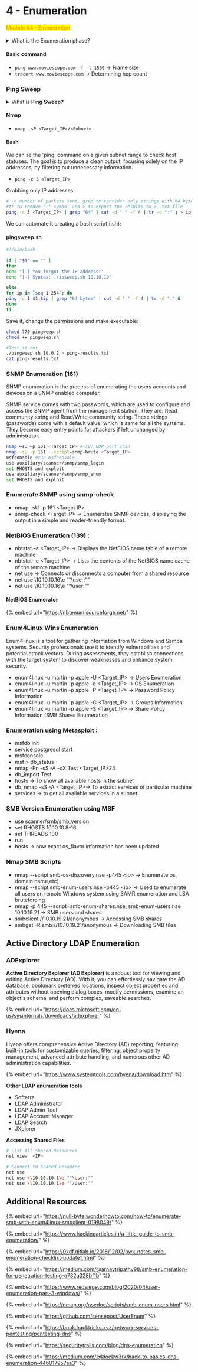 # 4 - Enumeration

#### <mark style="color:orange;">**Module 04 - Enumeration**</mark>

<details>

<summary>What is the Enumeration phase?</summary>

**Enumeration** is a critical phase in the process of information gathering and vulnerability assessment in the field of cybersecurity. It involves actively probing a target system or network to gather specific and detailed information about the system, its resources, and its configuration. Enumeration typically occurs after network scanning and serves the purpose of providing an in-depth understanding of the target.

Here are the key aspects of enumeration:

1. **User Enumeration:** One common aspect of enumeration is the identification of valid usernames on a system. This can be particularly valuable for attackers because knowing valid usernames can be a step toward unauthorized access. For security professionals, it's essential for understanding potential points of entry for attackers.
2. **Network Shares and Resources:** Enumeration can uncover shared resources on a network, such as shared folders, printers, and other network-accessible resources. Knowing what is shared and who has access to these resources is vital for both security professionals and attackers.
3. **Group Memberships:** Enumeration can reveal the memberships of users in various groups on the target system or network. Understanding group memberships can provide insights into the level of access and privileges users have.
4. **System Information:** Enumeration may yield details about the target system, such as the operating system version, hardware specifications, software versions, and other system-specific information. This information can be valuable for assessing vulnerabilities and potential attack vectors.
5. **Service Information:** It involves gathering detailed information about the services running on the target system, including version numbers, configurations, and potential vulnerabilities associated with these services.
6. **Port Information:** Enumeration can provide more information about open ports and services beyond what was discovered during network scanning. This additional information can be useful for understanding potential attack vectors.

</details>

#### Basic command

* `ping www.moviescope.com –f –l 1500` -> Frame size
* `tracert www.moviescope.com` -> Determining hop count

### Ping Sweep

<details>

<summary>What is <strong>Ping Sweep?</strong></summary>

**Ping Sweep** is a network scanning technique used to determine which IP addresses in a range are active or responsive. It involves sending Internet Control Message Protocol (ICMP) echo requests (ping) to a range of IP addresses and then analyzing the responses. When a target IP address responds to the ping request, it indicates that a host is active and reachable.

</details>

#### Nmap

* `nmap -sP <Target_IP>/<Subnet>`

#### Bash

We can se the 'ping' command on a given subnet range to check host statuses. The goal is to produce a clean output, focusing solely on the IP addresses, by filtering out unnecessary information.

* `ping -c 3 <Target_IP>`

Grabbing only IP addresses:

```bash
# -c number of packets sent, grep to consider only strings with 64 bytes, cut to remove whitespaces,
#tr to remove ":" symbol and > to export the results to a .txt file 
ping -c 3 <Target_IP> | grep "64" | cut -d " " -f 4 | tr -d ":" ; > iptest.txt
```

We can automate it creating a bash script (.sh):

#### pingsweep.sh

```bash
#!/bin/bash 
 
if [ "$1" == "" ]
then
echo "[-] You forgot the IP address!"
echo "[-] Syntax: ./ipsweep.sh 10.10.10"

else
for ip in `seq 1 254`; do 
ping -c 1 $1.$ip | grep "64 bytes" | cut -d " " -f 4 | tr -d ":" &
done
fi
```

Save it, change the permissions and make executable:

```bash
chmod 770 pingweep.sh
chmod +x pingweep.sh

#Test it out
./pingweep.sh 10.0.2 > ping-results.txt
cat ping-results.txt
```

### **SNMP Enumeration (161)**&#x20;

SNMP enumeration is the process of enumerating the users accounts and devices on a SNMP enabled computer.

SNMP service comes with two passwords, which are used to configure and access the SNMP agent from the management station. They are: Read community string and Read/Write community string. These strings (passwords) come with a default value, which is same for all the systems. They become easy entry points for attackers if left unchanged by administrator.

```bash
nmap –sU –p 161 <Target_IP> #-sU: UDP port scan
nmap -sU -p 161 --script=snmp-brute <Target_IP>
msfconsole #run msfconsole
use auxiliary/scanner/snmp/snmp_login
set RHOSTS and exploit
use auxiliary/scanner/snmp/snmp_enum
set RHOSTS and exploit
```

### **Enumerate SNMP using snmp-check**

* nmap -sU -p 161 \<Target IP>
* snmp-check \<Target IP> -> Enumerates SNMP devices, displaying the output in a simple and reader-friendly format.

### **NetBIOS Enumeration (139) :**&#x20;

* nbtstat –a \<Target\_IP> -> Displays the NetBIOS name table of a remote machine
* nbtstat –c \<Target\_IP> -> Lists the contents of the NetBIOS name cache of the remote machine
* net use -> Connects or disconnects a computer from a shared resource
* net use \10.10.10.16\e ““\user:””
* net use \10.10.10.16\e ““/user:””

#### NetBIOS Enumerator

{% embed url="https://nbtenum.sourceforge.net/" %}

### **Enum4Linux Wins Enumeration**&#x20;

Enum4linux is a tool for gathering information from Windows and Samba systems. Security professionals use it to identify vulnerabilities and potential attack vectors. During assessments, they establish connections with the target system to discover weaknesses and enhance system security.

* enum4linux -u martin -p apple -U \<Target\_IP> -> Users Enumeration
* enum4linux -u martin -p apple -o \<Target\_IP> -> OS Enumeration
* enum4linux -u martin -p apple -P \<Target\_IP> -> Password Policy Information
* enum4linux -u martin -p apple -G \<Target\_IP> -> Groups Information
* enum4linux -u martin -p apple -S \<Target\_IP> -> Share Policy Information (SMB Shares Enumeration

### **Enumeration using Metasploit :**

* msfdb init
* service postgresql start
* msfconsole
* msf > db\_status
* nmap -Pn -sS -A -oX Test \<Target\_IP>24
* db\_import Test
* hosts -> To show all available hosts in the subnet
* db\_nmap -sS -A \<Target\_IP>-> To extract services of particular machine
* services -> to get all available services in a subnet

### **SMB Version Enumeration using MSF**

* use scanner/smb/smb\_version
* set RHOSTS 10.10.10.8-16
* set THREADS 100
* run
* hosts -> now exact os\_flavor information has been updated

### **Nmap  SMB Scripts**

* nmap --script smb-os-discovery.nse -p445 \<ip> -> Enumerate os, domain name,etc)
* nmap --script smb-enum-users.nse -p445 \<ip>  -> Used to enumerate all users on remote Windows system using SAMR enumeration and LSA bruteforcing
* nmap -p 445 --script=smb-enum-shares.nse, smb-enum-users.nse 10.10.19.21 -> SMB users and shares
* smbclient //10.10.19.21/anonymous -> Accessing SMB shares
* smbget -R smb://10.10.19.21/anonymous  -> Downloading SMB files

## **Active Directory LDAP Enumeration**

### ADExplorer

**Active Directory Explorer (AD Explorer)** is a robust tool for viewing and editing Active Directory (AD). With it, you can effortlessly navigate the AD database, bookmark preferred locations, inspect object properties and attributes without opening dialog boxes, modify permissions, examine an object's schema, and perform complex, saveable searches.

{% embed url="https://docs.microsoft.com/en-us/sysinternals/downloads/adexplorer" %}

### Hyena

Hyena offers comprehensive Active Directory (AD) reporting, featuring built-in tools for customizable queries, filtering, object property management, advanced attribute handling, and numerous other AD administration capabilities.

{% embed url="https://www.systemtools.com/hyena/download.htm" %}

**Other LDAP enumeration tools**

* Softerra
* LDAP Administrator
* LDAP Admin Tool
* LDAP Account Manager
* LDAP Search
* JXplorer

**Accessing Shared Files**

```bash
# List All Shared Resources
net view  <IP>

# Connect to Shared Resource
net use
net use \\10.10.10.1\e ""\user:""
net use \\10.10.10.1\e ""/user:""
```

## Additional Resources

{% embed url="https://null-byte.wonderhowto.com/how-to/enumerate-smb-with-enum4linux-smbclient-0198049/" %}

{% embed url="https://www.hackingarticles.in/a-little-guide-to-smb-enumeration/" %}

{% embed url="https://0xdf.gitlab.io/2018/12/02/pwk-notes-smb-enumeration-checklist-update1.html" %}

{% embed url="https://medium.com/@arnavtripathy98/smb-enumeration-for-penetration-testing-e782a328bf1b" %}

{% embed url="https://www.redsiege.com/blog/2020/04/user-enumeration-part-3-windows/" %}

{% embed url="https://nmap.org/nsedoc/scripts/smb-enum-users.html" %}

{% embed url="https://github.com/sensepost/UserEnum" %}

{% embed url="https://book.hacktricks.xyz/network-services-pentesting/pentesting-dns" %}

{% embed url="https://securitytrails.com/blog/dns-enumeration" %}

{% embed url="https://medium.com/@klockw3rk/back-to-basics-dns-enumeration-446017957aa3" %}
